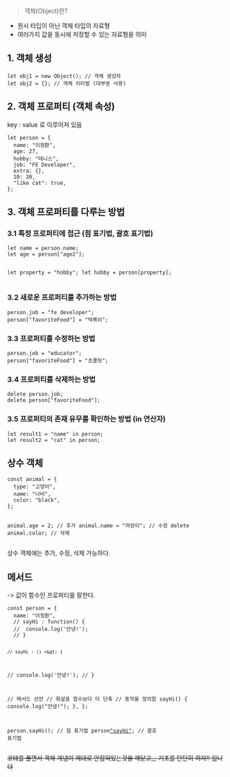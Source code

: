 <blockquote>
<p>객체(Object)란?</p>
</blockquote>
<ul>
<li>원시 타입이 아닌 객체 타입의 자료형</li>
<li>여러가지 값을 동시에 저장할 수 있는 자료형을 의미</li>
</ul>
<h2 id="1-객체-생성">1. 객체 생성</h2>
<pre><code class="language-javascript">let obj1 = new Object(); // 객체 생성자
let obj2 = {}; // 객체 리터럴 (대부분 사용)
</code></pre>
<h2 id="2-객체-프로퍼티-객체-속성">2. 객체 프로퍼티 (객체 속성)</h2>
<p>key : value 로 이루어져 있음</p>
<pre><code class="language-javascript">let person = {
  name: &quot;이정환&quot;,
  age: 27,
  hobby: &quot;테니스&quot;,
  job: &quot;FE Developer&quot;,
  extra: {},
  10: 20,
  &quot;like cat&quot;: true,
};</code></pre>
<h2 id="3-객체-프로퍼티를-다루는-방법">3. 객체 프로퍼티를 다루는 방법</h2>
<h3 id="31-특정-프로퍼티에-접근-점-표기법-괄호-표기법">3.1 특정 프로퍼티에 접근 (점 표기법, 괄호 표기법)</h3>
<pre><code class="language-javascript">let name = person.name;
let age = person[&quot;age2&quot;];

let property = &quot;hobby&quot;;
let hobby = person[property];
</code></pre>
<h3 id="32-새로운-프로퍼티를-추가하는-방법">3.2 새로운 프로퍼티를 추가하는 방법</h3>
<pre><code class="language-javascript">person.job = &quot;fe developer&quot;;
person[&quot;favoriteFood&quot;] = &quot;떡볶이&quot;;
</code></pre>
<h3 id="33-프로퍼티를-수정하는-방법">3.3 프로퍼티를 수정하는 방법</h3>
<pre><code class="language-javascript">person.job = &quot;educator&quot;;
person[&quot;favoriteFood&quot;] = &quot;초콜릿&quot;;</code></pre>
<h3 id="34-프로퍼티를-삭제하는-방법">3.4 프로퍼티를 삭제하는 방법</h3>
<pre><code class="language-javascript">delete person.job;
delete person[&quot;favoriteFood&quot;];</code></pre>
<h3 id="35-프로퍼티의-존재-유무를-확인하는-방법-in-연산자">3.5 프로퍼티의 존재 유무를 확인하는 방법 (in 연산자)</h3>
<pre><code class="language-javascript">let result1 = &quot;name&quot; in person;
let result2 = &quot;cat&quot; in person;</code></pre>
<h2 id="상수-객체">상수 객체</h2>
<pre><code class="language-javascript">const animal = {
  type: &quot;고양이&quot;,
  name: &quot;나비&quot;,
  color: &quot;black&quot;,
};

animal.age = 2; // 추가
animal.name = &quot;까망이&quot;; // 수정
delete animal.color; // 삭제</code></pre>
<p>상수 객체에는 추가, 수정, 삭제 가능하다.</p>
<h2 id="메서드">메서드</h2>
<p>-&gt; 값이 함수인 프로퍼티를 말한다.</p>
<pre><code class="language-javascript">const person = {
  name: &quot;이정환&quot;,
  // sayHi : function() {
  //  console.log('안녕!');
  // }

    // sayHi : () =&gt; {
  //  console.log('안녕!');
  // }

  // 메서드 선언
  // 화살표 함수보다 더 단축
  // 동작을 정의함
  sayHi() {
    console.log(&quot;안녕!&quot;);
  },
};

person.sayHi(); // 점 표기법
person[&quot;sayHi&quot;](); // 괄호 표기법</code></pre>
<p><del>코테를 풀면서 객체 개념이 제대로 안잡혀있는것을 깨닫고,,, 기초를 탄탄히 하자!! 입니댜</del></p>